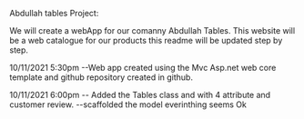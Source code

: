 ﻿Abdullah tables Project:

We will create a  webApp for our comanny Abdullah Tables. This website will be  a  web catalogue for our products this readme will be updated step by step.

10/11/2021 5:30pm
--Web app created using the Mvc Asp.net web core template and github repository created in github.

10/11/2021 6:00pm
-- Added the Tables class and with 4 attribute and customer review.
--scaffolded the model everinthing seems Ok